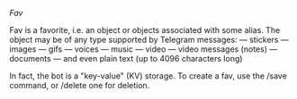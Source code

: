 *Fav*

Fav is a favorite, i.e. an object or objects associated with some alias. The object may be of any type supported by Telegram messages:
— stickers
— images
— gifs
— voices
— music
— video
— video messages (notes)
— documents
— and even plain text (up to 4096 characters long)

In fact, the bot is a "key-value" (KV) storage. To create a fav, use the /save command, or /delete one for deletion.

